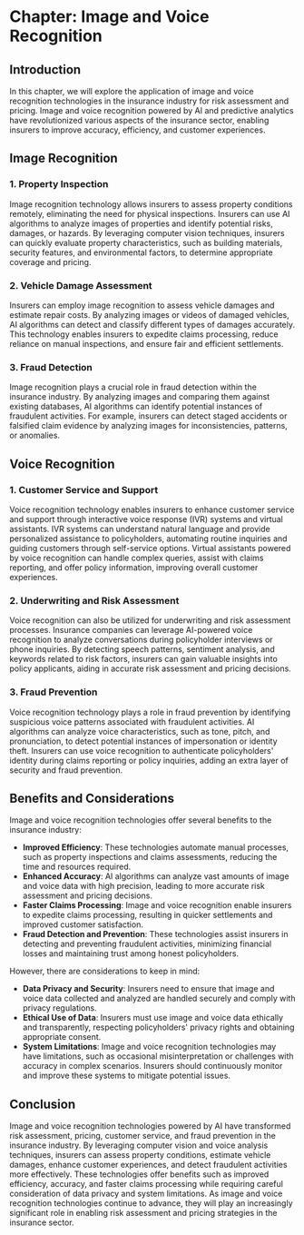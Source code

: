 Chapter: Image and Voice Recognition
====================================

Introduction
------------

In this chapter, we will explore the application of image and voice recognition technologies in the insurance industry for risk assessment and pricing. Image and voice recognition powered by AI and predictive analytics have revolutionized various aspects of the insurance sector, enabling insurers to improve accuracy, efficiency, and customer experiences.

Image Recognition
-----------------

### 1. Property Inspection

Image recognition technology allows insurers to assess property conditions remotely, eliminating the need for physical inspections. Insurers can use AI algorithms to analyze images of properties and identify potential risks, damages, or hazards. By leveraging computer vision techniques, insurers can quickly evaluate property characteristics, such as building materials, security features, and environmental factors, to determine appropriate coverage and pricing.

### 2. Vehicle Damage Assessment

Insurers can employ image recognition to assess vehicle damages and estimate repair costs. By analyzing images or videos of damaged vehicles, AI algorithms can detect and classify different types of damages accurately. This technology enables insurers to expedite claims processing, reduce reliance on manual inspections, and ensure fair and efficient settlements.

### 3. Fraud Detection

Image recognition plays a crucial role in fraud detection within the insurance industry. By analyzing images and comparing them against existing databases, AI algorithms can identify potential instances of fraudulent activities. For example, insurers can detect staged accidents or falsified claim evidence by analyzing images for inconsistencies, patterns, or anomalies.

Voice Recognition
-----------------

### 1. Customer Service and Support

Voice recognition technology enables insurers to enhance customer service and support through interactive voice response (IVR) systems and virtual assistants. IVR systems can understand natural language and provide personalized assistance to policyholders, automating routine inquiries and guiding customers through self-service options. Virtual assistants powered by voice recognition can handle complex queries, assist with claims reporting, and offer policy information, improving overall customer experiences.

### 2. Underwriting and Risk Assessment

Voice recognition can also be utilized for underwriting and risk assessment processes. Insurance companies can leverage AI-powered voice recognition to analyze conversations during policyholder interviews or phone inquiries. By detecting speech patterns, sentiment analysis, and keywords related to risk factors, insurers can gain valuable insights into policy applicants, aiding in accurate risk assessment and pricing decisions.

### 3. Fraud Prevention

Voice recognition technology plays a role in fraud prevention by identifying suspicious voice patterns associated with fraudulent activities. AI algorithms can analyze voice characteristics, such as tone, pitch, and pronunciation, to detect potential instances of impersonation or identity theft. Insurers can use voice recognition to authenticate policyholders' identity during claims reporting or policy inquiries, adding an extra layer of security and fraud prevention.

Benefits and Considerations
---------------------------

Image and voice recognition technologies offer several benefits to the insurance industry:

* **Improved Efficiency**: These technologies automate manual processes, such as property inspections and claims assessments, reducing the time and resources required.
* **Enhanced Accuracy**: AI algorithms can analyze vast amounts of image and voice data with high precision, leading to more accurate risk assessment and pricing decisions.
* **Faster Claims Processing**: Image and voice recognition enable insurers to expedite claims processing, resulting in quicker settlements and improved customer satisfaction.
* **Fraud Detection and Prevention**: These technologies assist insurers in detecting and preventing fraudulent activities, minimizing financial losses and maintaining trust among honest policyholders.

However, there are considerations to keep in mind:

* **Data Privacy and Security**: Insurers need to ensure that image and voice data collected and analyzed are handled securely and comply with privacy regulations.
* **Ethical Use of Data**: Insurers must use image and voice data ethically and transparently, respecting policyholders' privacy rights and obtaining appropriate consent.
* **System Limitations**: Image and voice recognition technologies may have limitations, such as occasional misinterpretation or challenges with accuracy in complex scenarios. Insurers should continuously monitor and improve these systems to mitigate potential issues.

Conclusion
----------

Image and voice recognition technologies powered by AI have transformed risk assessment, pricing, customer service, and fraud prevention in the insurance industry. By leveraging computer vision and voice analysis techniques, insurers can assess property conditions, estimate vehicle damages, enhance customer experiences, and detect fraudulent activities more effectively. These technologies offer benefits such as improved efficiency, accuracy, and faster claims processing while requiring careful consideration of data privacy and system limitations. As image and voice recognition technologies continue to advance, they will play an increasingly significant role in enabling risk assessment and pricing strategies in the insurance sector.
